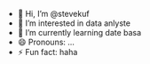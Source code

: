 - 👋 Hi, I’m @stevekuf
- 👀 I’m interested in data anlyste
- 🌱 I’m currently learning date basa
- 😄 Pronouns: ...
- ⚡ Fun fact: haha

<!---
stevekuf/stevekuf is a ✨ special ✨ repository because its `README.md` (this file) appears on your GitHub profile.
You can click the Preview link to take a look at your changes.
--->
